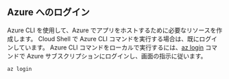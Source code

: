 ## <a name="log-in-to-azure"></a>Azure へのログイン

Azure CLI を使用して、Azure でアプリをホストするために必要なリソースを作成します。 Cloud Shell で Azure CLI コマンドを実行する場合は、既にログインしています。 Azure CLI コマンドをローカルで実行するには、[az login](/cli/azure/#login) コマンドで Azure サブスクリプションにログインし、画面の指示に従います。

```azurecli
az login
```
